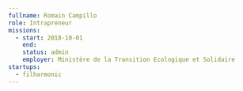 ```yaml
---
fullname: Romain Campillo
role: Intrapreneur
missions:
  - start: 2018-10-01
    end:
    status: admin
    employer: Ministère de la Transition Ecologique et Solidaire
startups:
  - filharmonic
---
```

